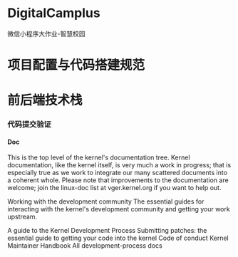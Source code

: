 # DigitalCamplus

微信小程序大作业-智慧校园

# 项目配置与代码搭建规范

# 前后端技术栈

### 代码提交验证

#### Doc

This is the top level of the kernel's documentation tree. Kernel documentation, like the kernel itself, is very much a work in progress; that is especially true as we work to integrate our many scattered documents into a coherent whole. Please note that improvements to the documentation are welcome; join the linux-doc list at vger.kernel.org if you want to help out.

Working with the development community
The essential guides for interacting with the kernel's development community and getting your work upstream.

A guide to the Kernel Development Process
Submitting patches: the essential guide to getting your code into the kernel
Code of conduct
Kernel Maintainer Handbook
All development-process docs
